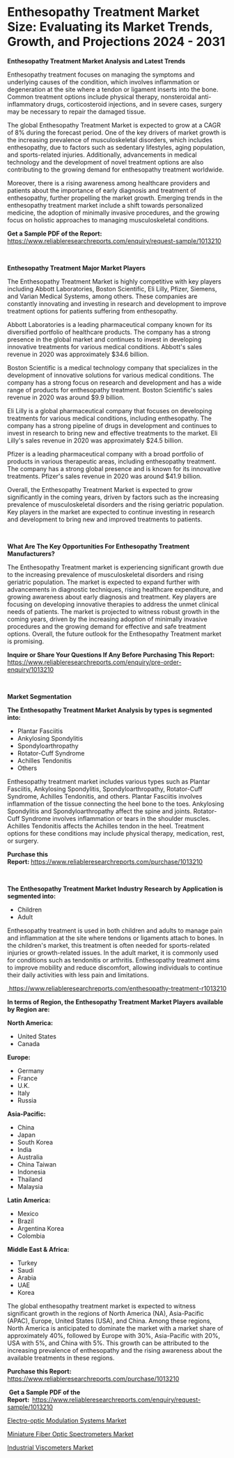 <p><h1>Enthesopathy Treatment Market Size: Evaluating its Market Trends, Growth, and Projections 2024 - 2031</h1></p><p><strong>Enthesopathy Treatment Market Analysis and Latest Trends</strong></p>
<p><p>Enthesopathy treatment focuses on managing the symptoms and underlying causes of the condition, which involves inflammation or degeneration at the site where a tendon or ligament inserts into the bone. Common treatment options include physical therapy, nonsteroidal anti-inflammatory drugs, corticosteroid injections, and in severe cases, surgery may be necessary to repair the damaged tissue. </p><p>The global Enthesopathy Treatment Market is expected to grow at a CAGR of 8% during the forecast period. One of the key drivers of market growth is the increasing prevalence of musculoskeletal disorders, which includes enthesopathy, due to factors such as sedentary lifestyles, aging population, and sports-related injuries. Additionally, advancements in medical technology and the development of novel treatment options are also contributing to the growing demand for enthesopathy treatment worldwide.</p><p>Moreover, there is a rising awareness among healthcare providers and patients about the importance of early diagnosis and treatment of enthesopathy, further propelling the market growth. Emerging trends in the enthesopathy treatment market include a shift towards personalized medicine, the adoption of minimally invasive procedures, and the growing focus on holistic approaches to managing musculoskeletal conditions.</p></p>
<p><strong>Get a Sample PDF of the Report:&nbsp;</strong> <a href="https://www.reliableresearchreports.com/enquiry/request-sample/1013210">https://www.reliableresearchreports.com/enquiry/request-sample/1013210</a></p>
<p>&nbsp;</p>
<p><strong>Enthesopathy Treatment Major Market Players</strong></p>
<p><p>The Enthesopathy Treatment Market is highly competitive with key players including Abbott Laboratories, Boston Scientific, Eli Lilly, Pfizer, Siemens, and Varian Medical Systems, among others. These companies are constantly innovating and investing in research and development to improve treatment options for patients suffering from enthesopathy.</p><p>Abbott Laboratories is a leading pharmaceutical company known for its diversified portfolio of healthcare products. The company has a strong presence in the global market and continues to invest in developing innovative treatments for various medical conditions. Abbott's sales revenue in 2020 was approximately $34.6 billion.</p><p>Boston Scientific is a medical technology company that specializes in the development of innovative solutions for various medical conditions. The company has a strong focus on research and development and has a wide range of products for enthesopathy treatment. Boston Scientific's sales revenue in 2020 was around $9.9 billion.</p><p>Eli Lilly is a global pharmaceutical company that focuses on developing treatments for various medical conditions, including enthesopathy. The company has a strong pipeline of drugs in development and continues to invest in research to bring new and effective treatments to the market. Eli Lilly's sales revenue in 2020 was approximately $24.5 billion.</p><p>Pfizer is a leading pharmaceutical company with a broad portfolio of products in various therapeutic areas, including enthesopathy treatment. The company has a strong global presence and is known for its innovative treatments. Pfizer's sales revenue in 2020 was around $41.9 billion.</p><p>Overall, the Enthesopathy Treatment Market is expected to grow significantly in the coming years, driven by factors such as the increasing prevalence of musculoskeletal disorders and the rising geriatric population. Key players in the market are expected to continue investing in research and development to bring new and improved treatments to patients.</p></p>
<p>&nbsp;</p>
<p><strong>What Are The Key Opportunities For Enthesopathy Treatment Manufacturers?</strong></p>
<p><p>The Enthesopathy Treatment market is experiencing significant growth due to the increasing prevalence of musculoskeletal disorders and rising geriatric population. The market is expected to expand further with advancements in diagnostic techniques, rising healthcare expenditure, and growing awareness about early diagnosis and treatment. Key players are focusing on developing innovative therapies to address the unmet clinical needs of patients. The market is projected to witness robust growth in the coming years, driven by the increasing adoption of minimally invasive procedures and the growing demand for effective and safe treatment options. Overall, the future outlook for the Enthesopathy Treatment market is promising.</p></p>
<p><strong>Inquire or Share Your Questions If Any Before Purchasing This Report:</strong> <a href="https://www.reliableresearchreports.com/enquiry/pre-order-enquiry/1013210">https://www.reliableresearchreports.com/enquiry/pre-order-enquiry/1013210</a></p>
<p>&nbsp;</p>
<p><strong>Market Segmentation</strong></p>
<p><strong>The Enthesopathy Treatment Market Analysis by types is segmented into:</strong></p>
<p><ul><li>Plantar Fasciitis</li><li>Ankylosing Spondylitis</li><li>Spondyloarthropathy</li><li>Rotator-Cuff Syndrome</li><li>Achilles Tendonitis</li><li>Others</li></ul></p>
<p><p>Enthesopathy treatment market includes various types such as Plantar Fasciitis, Ankylosing Spondylitis, Spondyloarthropathy, Rotator-Cuff Syndrome, Achilles Tendonitis, and others. Plantar Fasciitis involves inflammation of the tissue connecting the heel bone to the toes. Ankylosing Spondylitis and Spondyloarthropathy affect the spine and joints. Rotator-Cuff Syndrome involves inflammation or tears in the shoulder muscles. Achilles Tendonitis affects the Achilles tendon in the heel. Treatment options for these conditions may include physical therapy, medication, rest, or surgery.</p></p>
<p><strong>Purchase this Report:&nbsp;</strong><a href="https://www.reliableresearchreports.com/purchase/1013210">https://www.reliableresearchreports.com/purchase/1013210</a></p>
<p>&nbsp;</p>
<p><strong>The Enthesopathy Treatment Market Industry Research by Application is segmented into:</strong></p>
<p><ul><li>Children</li><li>Adult</li></ul></p>
<p><p>Enthesopathy treatment is used in both children and adults to manage pain and inflammation at the site where tendons or ligaments attach to bones. In the children's market, this treatment is often needed for sports-related injuries or growth-related issues. In the adult market, it is commonly used for conditions such as tendonitis or arthritis. Enthesopathy treatment aims to improve mobility and reduce discomfort, allowing individuals to continue their daily activities with less pain and limitations.</p></p>
<p><a href="https://www.reliableresearchreports.com/enthesopathy-treatment-r1013210">&nbsp;https://www.reliableresearchreports.com/enthesopathy-treatment-r1013210</a></p>
<p><strong>In terms of Region, the Enthesopathy Treatment Market Players available by Region are:</strong></p>
<p>
    <p> <strong> North America: </strong>
        <ul>
            <li>United States</li>
            <li>Canada</li>
        </ul>
        </p> 
    <p> <strong> Europe: </strong>
        <ul>
            <li>Germany</li>
            <li>France</li>
            <li>U.K.</li>
            <li>Italy</li>
            <li>Russia</li>
        </ul>
        </p> 
    <p> <strong> Asia-Pacific: </strong>
        <ul>
            <li>China</li>
            <li>Japan</li>
            <li>South Korea</li>
            <li>India</li>
            <li>Australia</li>
            <li>China Taiwan</li>
            <li>Indonesia</li>
            <li>Thailand</li>
            <li>Malaysia</li>
        </ul>
        </p> 
    <p> <strong> Latin America: </strong>
        <ul>
            <li>Mexico</li>
            <li>Brazil</li>
            <li>Argentina Korea</li>
            <li>Colombia</li>
        </ul>
        </p> 
    <p> <strong> Middle East & Africa: </strong>
        <ul>
            <li>Turkey</li>
            <li>Saudi</li>
            <li>Arabia</li>
            <li>UAE</li>
            <li>Korea</li>
        </ul>
    </p>
    </p>
<p><p>The global enthesopathy treatment market is expected to witness significant growth in the regions of North America (NA), Asia-Pacific (APAC), Europe, United States (USA), and China. Among these regions, North America is anticipated to dominate the market with a market share of approximately 40%, followed by Europe with 30%, Asia-Pacific with 20%, USA with 5%, and China with 5%. This growth can be attributed to the increasing prevalence of enthesopathy and the rising awareness about the available treatments in these regions.</p></p>
<p><strong>Purchase this Report: </strong><a href="https://www.reliableresearchreports.com/purchase/1013210">https://www.reliableresearchreports.com/purchase/1013210</a></p>
<p>&nbsp;<strong>Get a Sample PDF of the Report:&nbsp;&nbsp;</strong><a href="https://www.reliableresearchreports.com/enquiry/request-sample/1013210">https://www.reliableresearchreports.com/enquiry/request-sample/1013210</a></p>
<p><strong></strong></p>
<p><p><a href="https://github.com/provorikovar/Market-Research-Report-List-5/blob/main/electro-optic-modulation-systems-market.md">Electro-optic Modulation Systems Market</a></p><p><a href="https://github.com/beatblasta/Market-Research-Report-List-4/blob/main/miniature-fiber-optic-spectrometers-market.md">Miniature Fiber Optic Spectrometers Market</a></p><p><a href="https://github.com/angelajermaine/Market-Research-Report-List-4/blob/main/industrial-viscometers-market.md">Industrial Viscometers Market</a></p></p>